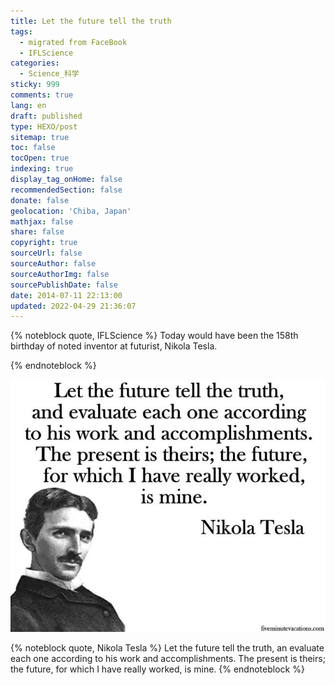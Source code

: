 ```yaml
---
title: Let the future tell the truth
tags:
  - migrated from FaceBook
  - IFLScience
categories:
  - Science_科学
sticky: 999
comments: true
lang: en
draft: published
type: HEXO/post
sitemap: true
toc: false
tocOpen: true
indexing: true
display_tag_onHome: false
recommendedSection: false
donate: false
geolocation: 'Chiba, Japan'
mathjax: false
share: false
copyright: true
sourceUrl: false
sourceAuthor: false
sourceAuthorImg: false
sourcePublishDate: false
date: 2014-07-11 22:13:00
updated: 2022-04-29 21:36:07
---
```

{% noteblock quote, IFLScience %}
Today would have been the 158th birthday of noted inventor at futurist, Nikola Tesla.

{% endnoteblock %}

![](./Let-the-future-tell-the-truth/10506918_877118518975827_4099485300011376521_o.jpg)

{% noteblock quote, Nikola Tesla %}
Let the future tell the truth, an evaluate each one according to his work and accomplishments.
The present is theirs; the future, for which I have really worked, is mine.
{% endnoteblock %}

